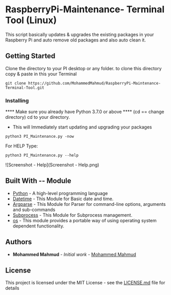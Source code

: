 # RaspberryPi-Maintenance- Terminal Tool (Linux)

This script basically updates & upgrades the existing packages in your Raspberry Pi and auto remove old packages and also auto clean it.

## Getting Started
Clone the directory to your PI desktop or any folder.
to clone this directory copy & paste in this your Terminal
```
git clone https://github.com/MohammedMahmud/RaspberryPi-Maintenance-Terminal-Tool.git
```

### Installing
**** Make sure you already have Python 3.7.0 or above **** 
(cd == change directory)
cd to your directory.

* This will Immediately start updating and upgrading your packages
```
python3 PI_Maintenance.py -now
```

For HELP Type:
```
python3 PI_Maintenance.py --help
```
![Screenshot - Help](Screenshot - Help.png)

## Built With -- Module

* [Python](https://www.python.org) - A high-level programming language
* [Datetime](https://docs.python.org/3.7/library/datetime.html) - This Module for Basic date and time.
* [Argparse](https://docs.python.org/3/library/argparse.html) - This Module for Parser for command-line options, arguments and sub-commands
* [Subprocess](https://docs.python.org/3/library/subprocess.html) - This Module for Subprocess management.
* [os](https://docs.python.org/3/library/os.html) - This module provides a portable way of using operating system dependent functionality.


## Authors

* **Mohammed Mahmud** - *Initial work* - [Mohammed Mahmud](https://github.com/MohammedMahmud)

## License

This project is licensed under the MIT License - see the [LICENSE.md](LICENSE.md) file for details
